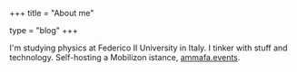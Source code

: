 +++
title = "About me"

type = "blog"
+++

I'm studying physics at Federico II University in Italy.
I tinker with stuff and technology.
Self-hosting a Mobilizon istance, [ammafa.events](http://ammafa.events).
